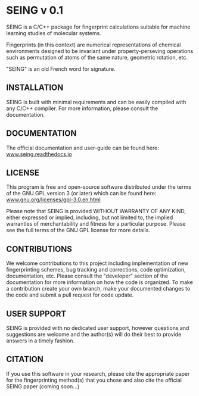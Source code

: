 SEING v 0.1
============


SEING is a C/C++ package for fingerprint calculations suitable for machine learning studies 
of molecular systems. 

Fingerprints (in this context) are numerical representations of chemical environments designed 
to be invariant under property-perseving operations such as permutation of atoms of the same 
nature, geometric rotation, etc.

"SEING" is an old French word for signature.


INSTALLATION
-------------

SEING is built with minimal requirements and can be easily compiled with any
C/C++ compiler. For more information, please consult the documentation.


DOCUMENTATION
--------------

The official documentation and user-guide can be found here: www.seing.readthedocs.io


LICENSE
----------

This program is free and open-source software distributed under the terms of the GNU GPL version 3 
(or later) which can be found here: www.gnu.org/licenses/gpl-3.0.en.html

Please note that SEING is provided WITHOUT WARRANTY OF ANY KIND, either expressed or implied, including,
but not limited to, the implied warranties of merchantability and fitness for a particular purpose. 
Please see the full terms of the GNU GPL license for more details. 


CONTRIBUTIONS
--------------

We welcome contributions to this project including implementation of new fingerprinting 
schemes, bug tracking and corrections, code optimization, documentation, etc. Please consult the 
"developer" section of the documentation for more information on how the code is organized. To make a contribution
create your own branch, make your documented changes to the code and submit a pull request for code update.


USER SUPPORT
-------------

SEING is provided with no dedicated user support, however questions and suggestions are welcome and the author(s)
will do their best to provide answers in a timely fashion.

CITATION
----------

If you use this software in your research, please cite the appropriate paper for the fingerprinting method(s) that you chose
and also cite the official SEING paper (coming soon...)
